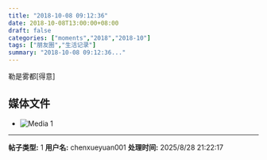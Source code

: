 ```yaml
---
title: "2018-10-08 09:12:36"
date: 2018-10-08T13:00:00+08:00
draft: false
categories: ["moments","2018","2018-10"]
tags: ["朋友圈","生活记录"]
summary: "2018-10-08 09:12:36..."
---
```


勒是雾都[得意]

## 媒体文件

- ![Media 1](/Moments/photos/2018-10-08/201810080912360.jpg)

---

**帖子类型:** 1
**用户名:** chenxueyuan001
**处理时间:** 2025/8/28 21:22:17